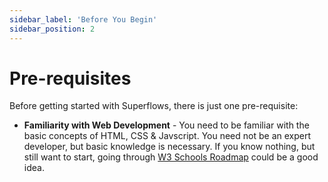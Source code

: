 ```yaml
---
sidebar_label: 'Before You Begin'
sidebar_position: 2
---
```


# Pre-requisites

Before getting started with Superflows, there is just one pre-requisite:

- **Familiarity with Web Development** - You need to be familiar with the basic concepts of HTML, CSS  & Javscript. You need not be an expert developer, but basic knowledge is necessary. If you know nothing, but still want to start, going through [W3 Schools Roadmap](https://www.w3schools.com/whatis/) could be a good idea.


